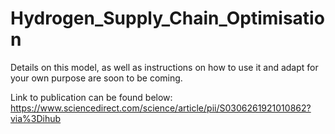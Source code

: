 # Hydrogen_Supply_Chain_Optimisation

Details on this model, as well as instructions on how to use it and adapt for your own purpose are soon to be coming.

Link to publication can be found below:
https://www.sciencedirect.com/science/article/pii/S0306261921010862?via%3Dihub
